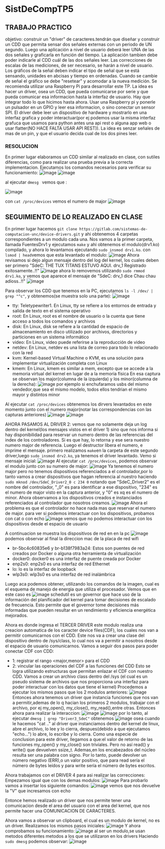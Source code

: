 # SistDeCompTP5

## TRABAJO PRACTICO
objetivo: construir un "driver" de caracteres.tendrán que diseñar y construir un CDD que permita sensar dos señales externas con un periodo de UN segundo. Luego una aplicación a nivel de usuario deberá leer UNA de las dos señales y graficarla en función del tiempo. La aplicación tambien debe poder indicarle al CDD cuál de las dos señales leer. Las correcciones de escalas de las mediciones, de ser necesario, se harán a nivel de usuario. Los gráficos de la señal deben indicar el tipo de señal que se
está sensando, unidades en abcisas y tiempo en ordenadas. Cuando se cambie de señal el gráfico se debe "resetear" y acomodar a la nueva medición.
Se recomienda utilizar una Raspberry Pi para desarrollar este TP.
La idea es hacer un driver, osea un CDD, que pueda comunicarse por serie y que pueda comunicar esa informacion hasta la interfaz de usuario. Hay que integrar todo lo que hicimos hasta ahora. Usar una Raspberry pi  y ponerle un pulsador en un GPIO y leer esa informacion, o sino conectar un sensor SPI. El driver debe leer un dispositivo de hardware y mostrarlo en una interfaz grafica y poder interactuar(por ej podemos usar la misma interfaz grafuca que usamos para python antes una api rest o alguna app web o usar flatter(NO HACE FALTA USAR API REST)). La idea es senzar señales de mas de un pin, y que el usuario decida cual de los dos pines leer.

### RESOLUCION
En primer lugar elaboramos un CDD similar al realizado en clase, con sutiles diferencias, como para realizar una prueba previa a la correcta implementacion. Ejecutamos los comandos necesarios para verificar su funcionamiento:
![image](https://github.com/gastonsegura2908/SistDeCompTP5/assets/54334534/fdeff13b-6e86-4a6c-baf9-72b1f0b3b01c)
![image](https://github.com/gastonsegura2908/SistDeCompTP5/assets/54334534/b8070bb9-54da-4896-b94e-1e0f66c5917e)

al ejecutar `dmesg ` vemos que :

![image](https://github.com/gastonsegura2908/SistDeCompTP5/assets/54334534/6676f875-099b-4787-b7f5-ccaaa01aa42b)

con `cat /proc/devices` vemos el numero de major
![image](https://github.com/gastonsegura2908/SistDeCompTP5/assets/54334534/dbea1aa0-c65e-4198-a405-662f35107314)



## SEGUIMIENTO DE LO REALIZADO EN CLASE

En primer lugar hacemos  `git clone https://gitlab.com/sistemas-de-computacion-unc/device-drivers.git` y ahi obtenemos 4 carpetas correspondientes a un modulo cada una. Nos vamos a la primer carpeta, llamada FuentesDrv1 y ejecutamos `make` y ahi obtenemos el modulo(drv1.ko) compilado, y ahora lo levantamos ejecutando `sudo insmod drv1.ko`. con `lsmod | head`vemos que esta levantado el modulo:
![image](https://github.com/gastonsegura2908/SistDeCompTP5/assets/54334534/4aa0efe4-4e30-4178-b01e-5b820eeb5b7a)
Ahora revisamos si dejo algun mensaje dentro del log del kernel, los cuales deben ser primero "SdeC: THE TUX TITANS ESTUVO AQUI. drv_1 Registrado exitosamente..!!"
![image](https://github.com/gastonsegura2908/SistDeCompTP5/assets/54334534/9c81871c-1ae2-451c-afab-3994a53f65b9)
ahora lo removemos utilizando `sudo rmmod drv1.ko`, y vemos que aparece el mensaje de "SdeC: drv_1 dice Chau chau adioss..!!"
![image](https://github.com/gastonsegura2908/SistDeCompTP5/assets/54334534/83425d45-7a67-4954-b376-1e31369d5cb4)


Para observar los CDD que tenemos en la PC, ejecutamos `ls -l /dev/ | grep "^c"`, y obtenemos(se muestra solo una parte):
![image](https://github.com/gastonsegura2908/SistDeCompTP5/assets/54334534/bb336c18-4e1b-430f-94a5-1352623b0d3d)
- tty: Teletypewriter1. En Linux, tty se refiere a los entornos de entrada y salida de texto en el sistema operativo
- root: En Linux, root es el nombre de usuario o la cuenta que tiene acceso a todos los comandos y archivos
- disk: En Linux, disk se refiere a la cantidad de espacio de almacenamiento en disco utilizado por archivos, directorios y particiones en un sistema informático
- video: En Linux, video puede referirse a la reproducción de video
- netdev: En Linux, netdev es una lista de correo para todo lo relacionado con la red
- kvm: Kernel-based Virtual Machine o KVM, es una solución para implementar virtualización completa con Linux
- kmem: En Linux, kmem es similar a mem, excepto que se accede a la memoria virtual del kernel en lugar de a la memoria física
En esa captura se observan los major(columna de la izquierda) y los minor(columna de la derecha):
![image](https://github.com/gastonsegura2908/SistDeCompTP5/assets/54334534/9f81e1be-208e-4fdc-aa61-f325eca666cd)
por ejemplo si enchufaramos usbs del mismo vendedor,que sea el mismo modelo, todos ellos tendrian el mismo mayor y distintos minor


Al ejecutar `cat /proc/devices` obtenemos los dirvers levantados en este momento junto con el numero major(notar las correspondencias con las capturas anteriores)
![image](https://github.com/gastonsegura2908/SistDeCompTP5/assets/54334534/98495243-8f43-4889-b154-7683ce54a25e)
![image](https://github.com/gastonsegura2908/SistDeCompTP5/assets/54334534/9db4c17f-ae21-40ca-a360-290aa2d41041)

AHORA PASAMOS AL DRIVER 2:
vemos que no solamente deja un log dentro del kernel(los mensajes vistos en el driver 1) sino que nos informa si hay disponibilidad para reservar un numero dentro de las referencias del index de los controladores. Si es que hay, lo retorna y ese sera nuestro numero major de referencia. Luego el destructor libera el numero, e imprime el mensaje.
primero realizamos `make`en la carpeta de este segundo driver,luego `sudo insmod drv2.ko`, ya tenemos el driver levantado. Vemo si mensaje inicial:
![image](https://github.com/gastonsegura2908/SistDeCompTP5/assets/54334534/194bf5ba-cfcb-454f-940b-269a607a8cf2)
Al ejecutar `cat /proc/devices`, podemos observar el modulo junto con su numero de major:
![image](https://github.com/gastonsegura2908/SistDeCompTP5/assets/54334534/f3b7120d-ea3a-43d9-bf9c-6db57c0e7944)
Ya tenemos el numero major pero no tenemos dispositivos referenciados a el controlador,por lo tanto vamos a crear dispositivos que hagan referencia al nuestro haciendo `sudo mknod /dev/SdeC_Driver2_0 c 234 0` notando que "SdeC_Driver2" es el nombre del controlador, "_0" es para identificar a ese dispositivo, "234" es el numero de major visto en la captura anterior, y "0" es xq es el numero de minor. 
Ahora observamos a los dispositivos creados e instanciados referenciados al controlador que nosotros creamos.
![image](https://github.com/gastonsegura2908/SistDeCompTP5/assets/54334534/fafc0829-3521-4bba-83c9-a772348f2e6e)
Ahora el problema es que el controlador no hace nada mas que reservar el numero de major.
para ver si podemos interactuar con los dispositivos, probamos con cat o con echo
![image](https://github.com/gastonsegura2908/SistDeCompTP5/assets/54334534/74c277bb-5e91-408a-90b2-6ec5a5bfaac9)
vemos que no podemos interactuar con los dispositivos desde el espacio de usuario


A continuacion se muestra los dispositivos de red en en la pc
![image](https://github.com/gastonsegura2908/SistDeCompTP5/assets/54334534/495747bc-57f4-4c2a-a22a-4f84f123240c)
podemos observar al final la direccion mac de la placa de red wifi
- br-5bc4c60835e6 y br-b138f7983a24: Estos son puentes de red creados por Docker o alguna otra herramienta de virtualización
- docker0: docker0 es una interfaz de puente creada por Docker
- enp2s0: enp2s0 es una interfaz de red Ethernet
- lo: lo es la interfaz de loopback
- wlp3s0: wlp3s0 es una interfaz de red inalámbrica

Luego aca podemos obtener, utilizando los comandos de la imagen, cual es el esquema de manejo de energia que utiliza el procesador. Vemos que en este caso es
![image](https://github.com/gastonsegura2908/SistDeCompTP5/assets/54334534/6ed27c70-ab8c-4e0d-a0fa-7504f8779a10)
schedutil es un governor que hace uso de la información del planificador del kernel para tomar decisiones de escalado de frecuencia. Esto permite que el governor tome decisiones más informadas que pueden resultar en un rendimiento y eficiencia energética mejorados.

Ahora es donde ingresa el TERCER DRIVER
este modulo realiza una creacion automatica de los caracter device files(CDF), los cuales nos van a permitir comunicarnos con el CDD. Este nos va a crear una clase del dispositivo dentro de /sys/class, lo cual nos va a permitir a nosotros desde el espacio de usuario comunicarnos. 
Vamos a seguir dos pasos para poder conectar CDF con CDD:
- 1: registrar el rango <major,menor> para el CDD
- 2: vincular las operaciones del CDF a las funciones del CDD
  Esto se logra utilizando estructuras que permitan enlazar el CDF con nuestro CDD. Vamos a crear un archivo class dentro del /sys (el cual es un pseudo sistema de archivos que nos proporciona una interfaz para poder interactuar con los datos que tiene el kernel)
Procedemos a ejecutar los mismos pasos que los 2 modulos anteriores:
![image](https://github.com/gastonsegura2908/SistDeCompTP5/assets/54334534/ea0e2780-ef59-40be-a55c-0f41d6d75751)
Entonces ahora tenemos un driver que instancia funciones que nos van a permitir,ademas de lo q hacian los primeros 2 modulos, trabajar con el archivo, por ej my_open(), my_close(), my_read(),entre otras.
Entonces ahora para realizar la interaccion:
![image](https://github.com/gastonsegura2908/SistDeCompTP5/assets/54334534/94387585-5bbb-4c98-9d6d-b5cf809a6d88)
![image](https://github.com/gastonsegura2908/SistDeCompTP5/assets/54334534/acf0c6f2-71db-48ee-ae4b-d3229c38cd8f)
por lo tanto, al ejecutar `dmesg | grep "Driver3_SdeC"` obtenemos
![image](https://github.com/gastonsegura2908/SistDeCompTP5/assets/54334534/864feb64-a828-4130-84b2-ea8a9e573f78)
osea cuando le hacemos "cat .." al driver que instanciamos dentro del kernel de linux, abre el archivo, lo lee y lo cierra, despues(debido a que ejecutamos "echo...") lo abre, lo escribe y lo cierra.
Como una especie de conclusion para este driver, llegamos a que:el valor de retorno de las funciones my_open() y my_close() son triviales. Pero no así read() y write() que devuelven ssize_t. Ademas,en los encabezados del núcleo resulta ser una palabra con signo. Por lo tanto, puede devolver un número negativo (ERR),o un valor positivo, que para read sería el número de bytes leídos y para write sería el número de bytes escritos.

Ahora trabajamos con el DRIVER 4 para asi realizar las correcciones:
Empezamos igual que con los demas modulos:
![image](https://github.com/gastonsegura2908/SistDeCompTP5/assets/54334534/bd032206-1dde-4563-b704-43435c10784c)
Para probarlo vamos a insertar los siguiente comandos:
![image](https://github.com/gastonsegura2908/SistDeCompTP5/assets/54334534/1abd3e60-6700-4746-9edb-67dbd99c5a53)
vemos que nos devuelve la "V" que incresamos con echo

Entonce hemos realizado un driver que nos permite tener una comunicacion desde el area del usuario con el area del kernel, que nos permite hacer una COMUNICACION DE CARACTERES.

Ahora vamos a observar un clipboard, el cual es un modulo de kernel, no es un driver. Realizamos los mismos pasos iniciales:
![image](https://github.com/gastonsegura2908/SistDeCompTP5/assets/54334534/7904a664-3bae-4424-b9d4-1c6624fda602)
Y ahora comprobamos su funcionamiento:
![image](https://github.com/gastonsegura2908/SistDeCompTP5/assets/54334534/93815ee0-5248-41a1-8d80-db0e2da85211)
al ser un modulo,se usan metodos diferentes metodos a los que se utilizaron en los drivers
Haciendo ` sudo dmesg` podemos observar:
![image](https://github.com/gastonsegura2908/SistDeCompTP5/assets/54334534/5a67e80c-53a0-4ed0-93ea-052918c07cbf)
